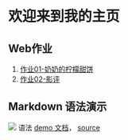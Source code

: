 # 欢迎来到我的主页

## Web作业
1. [作业01-奶奶的柠檬甜饼](pie)
2. [作业02-影评](tmnt)


## Markdown 语法演示
![](images/exclamation.png) 语法 [demo 文档](demo)， [source](https://github.com/sysu-swi/homework/blob/gh-pages/demo.md)



